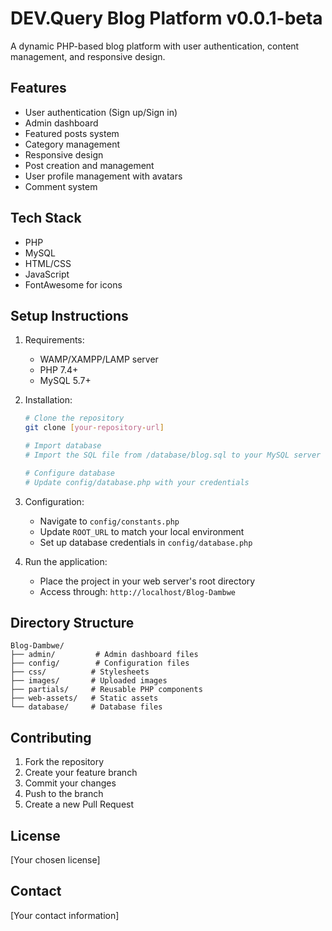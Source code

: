 # DEV.Query Blog Platform v0.0.1-beta

A dynamic PHP-based blog platform with user authentication, content management, and responsive design.

## Features

- User authentication (Sign up/Sign in)
- Admin dashboard
- Featured posts system
- Category management
- Responsive design
- Post creation and management
- User profile management with avatars
- Comment system

## Tech Stack

- PHP
- MySQL
- HTML/CSS
- JavaScript
- FontAwesome for icons

## Setup Instructions

1. Requirements:

   - WAMP/XAMPP/LAMP server
   - PHP 7.4+
   - MySQL 5.7+
2. Installation:

   ```bash
   # Clone the repository
   git clone [your-repository-url]

   # Import database
   # Import the SQL file from /database/blog.sql to your MySQL server

   # Configure database
   # Update config/database.php with your credentials
   ```
3. Configuration:

   - Navigate to `config/constants.php`
   - Update `ROOT_URL` to match your local environment
   - Set up database credentials in `config/database.php`
4. Run the application:

   - Place the project in your web server's root directory
   - Access through: `http://localhost/Blog-Dambwe`

## Directory Structure

```
Blog-Dambwe/
├── admin/         # Admin dashboard files
├── config/        # Configuration files
├── css/          # Stylesheets
├── images/       # Uploaded images
├── partials/     # Reusable PHP components
├── web-assets/   # Static assets
└── database/     # Database files
```

## Contributing

1. Fork the repository
2. Create your feature branch
3. Commit your changes
4. Push to the branch
5. Create a new Pull Request

## License

[Your chosen license]

## Contact

[Your contact information]
